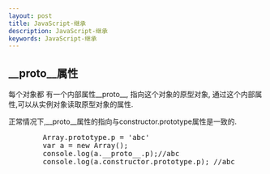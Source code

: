 ```yaml
---
layout: post
title: JavaScript-继承
description: JavaScript-继承
keywords: JavaScript-继承
---
```

<style type="text/css">
    .main-article pre{
        color: #008000;
        font-weight: bold;
    }

</style>
<section>
    <h2>__proto__属性</h2>
    <p>
        每个对象都 有一个内部属性__proto__,
        指向这个对象的原型对象,
        通过这个内部属性,可以从实例对象读取原型对象的属性.
    </p>
    <p>
        正常情况下,__proto__属性的指向与constructor.prototype属性是一致的.
    </p>
    <pre>
        Array.prototype.p = 'abc'
        var a = new Array();
        console.log(a.__proto__.p);//abc
        console.log(a.constructor.prototype.p); //abc
    </pre>
</section>